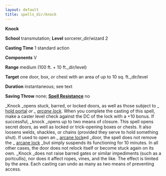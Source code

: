 ```yaml
---
layout: default
title: spells_dir/knock
---
```

 **Knock**

**School** transmutation; **Level** sorcerer_dir/wizard 2

**Casting Time** 1 standard action

**Components** V

**Range** medium (100 ft. + 10 ft._dir/level)

**Target** one door, box, or chest with an area of up to 10 sq. ft._dir/level

**Duration** instantaneous; see text

**Saving Throw** none; **[Spell Resistance](../glossary#_spell-resistance)** no

_Knock _opens stuck, barred, or locked doors, as well as those subject to _ [hold portal](holdPortal#_hold-portal) _or _ [arcane lock](arcaneLock#_arcane-lock)_. When you complete the casting of this spell, make a caster level check against the DC of the lock with a +10 bonus. If successful, _knock _opens up to two means of closure. This spell opens secret doors, as well as locked or trick-opening boxes or chests. It also loosens welds, shackles, or chains (provided they serve to hold something shut). If used to open an _ [arcane lock](arcaneLock#_arcane-lock)ed _door, the spell does not remove the _ [arcane lock](arcaneLock#_arcane-lock) _but simply suspends its functioning for 10 minutes. In all other cases, the door does not relock itself or become stuck again on its own. _Knock _does not raise barred gates or similar impediments (such as a portcullis), nor does it affect ropes, vines, and the like. The effect is limited by the area. Each casting can undo as many as two means of preventing access.

